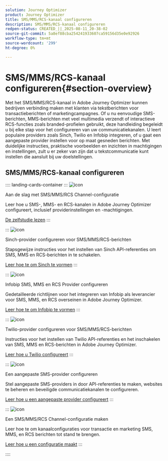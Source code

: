 ```yaml
---
solution: Journey Optimizer
product: Journey Optimizer
title: SMS/MMS/RCS-kanaal configureren
description: SMS/MMS/RCS-kanaal configureren
redpen-status: CREATED_||_2025-08-11_20-38-02
source-git-commit: 5a8ef88cba254241933607ca59156d35e0e92926
workflow-type: tm+mt
source-wordcount: '299'
ht-degree: 0%

---
```



# SMS/MMS/RCS-kanaal configureren{#section-overview}

Met het SMS/MMS/RCS-kanaal in Adobe Journey Optimizer kunnen bedrijven verbinding maken met klanten via tekstberichten voor transactieberichten of marketingcampagnes. Of u nu eenvoudige SMS-berichten, MMS-berichten met veel multimedia verzendt of interactieve RCS-functies zoals branded-profielen gebruikt, deze handleiding begeleidt u bij elke stap voor het configureren van uw communicatiekanalen. U leert populaire providers zoals Sinch, Twilio en Infobip integreren, of u gaat een aangepaste provider instellen voor op maat gesneden berichten. Met duidelijke instructies, praktische voorbeelden en inzichten in machtigingen en instellingen, zult u er zeker van zijn dat u tekstcommunicatie kunt instellen die aansluit bij uw doelstellingen.

## SMS/MMS/RCS-kanaal configureren

:::: landing-cards-container
:::
![icon]( https://cdn.experienceleague.adobe.com/icons/circle-play.svg)

Aan de slag met SMS/MMS/RCS Channel-configuratie

Leer hoe u SMS-, MMS- en RCS-kanalen in Adobe Journey Optimizer configureert, inclusief providerinstellingen en -machtigingen.

[De zelfstudie lezen](../using/sms/sms-configuration.md)
:::

:::
![icon]( https://cdn.experienceleague.adobe.com/icons/puzzle-piece.svg)

Sinch-provider configureren voor SMS/MMS/RCS-berichten

Stapsgewijze instructies voor het instellen van Sinch API-referenties om SMS, MMS en RCS-berichten in te schakelen.

[Leer hoe te om Sinch te vormen](../using/sms/sms-configuration-sinch.md)
:::

:::
![icon]( https://cdn.experienceleague.adobe.com/icons/puzzle-piece.svg)

Infobip SMS, MMS en RCS Provider configureren

Gedetailleerde richtlijnen voor het integreren van Infobip als leverancier voor SMS, MMS, en RCS overseinen in Adobe Journey Optimizer.

[Leer hoe te om Infobip te vormen](../using/sms/sms-configuration-infobip.md)
:::

:::
![icon]( https://cdn.experienceleague.adobe.com/icons/puzzle-piece.svg)

Twilio-provider configureren voor SMS/MMS/RCS-berichten

Instructies voor het instellen van Twilio API-referenties en het inschakelen van SMS, MMS en RCS-berichten in Adobe Journey Optimizer.

[Leer hoe u Twilio configureert](../using/sms/sms-configuration-twilio.md)
:::

:::
![icon]( https://cdn.experienceleague.adobe.com/icons/code-branch.svg)

Een aangepaste SMS-provider configureren

Stel aangepaste SMS-providers in door API-referenties te maken, websites te beheren en beveiligde communicatiekanalen te configureren.

[Leer hoe u een aangepaste provider configureert](../using/sms/sms-configuration-custom.md)
:::

:::
![icon]( https://cdn.experienceleague.adobe.com/icons/gear.svg)

Een SMS/MMS/RCS Channel-configuratie maken

Leer hoe te om kanaalconfiguraties voor transactie en marketing SMS, MMS, en RCS berichten tot stand te brengen.

[Leer hoe u een configuratie maakt](../using/sms/sms-configuration-surface.md)
:::

::::
